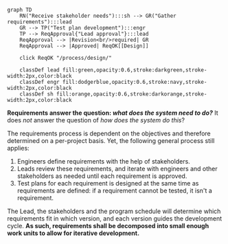 ```mermaid
graph TD
    RN("Receive stakeholder needs"):::sh --> GR("Gather requirements"):::lead
    GR --> TP("Test plan development"):::engr
    TP --> ReqApproval{"Lead approval"}:::lead
    ReqApproval --> |Revision<br/>required| GR
    ReqApproval --> |Approved| ReqOK[[Design]]

    click ReqOK "/process/design/"

    classDef lead fill:green,opacity:0.6,stroke:darkgreen,stroke-width:2px,color:black
    classDef engr fill:dodgerblue,opacity:0.6,stroke:navy,stroke-width:2px,color:black
    classDef sh fill:orange,opacity:0.6,stroke:darkorange,stroke-width:2px,color:black
```

**Requirements answer the question: _what does the system need to do?_** It does _not_ answer the question of _how does the system do this_?

The requirements process is dependent on the objectives and therefore determined on a per-project basis. Yet, the following general process still applies:

1. Engineers define requirements with the help of stakeholders.
2. Leads review these requirements, and iterate with engineers and other stakeholders as needed until each requirement is approved.
3. Test plans for each requirement is designed at the same time as requirements are defined: if a requirement cannot be tested, it isn't a requirement.

The Lead, the stakeholders and the program schedule will determine which requirements fit in which version, and each version guides the development cycle. **As such, requirements shall be decomposed into small enough work units to allow for iterative development.**
